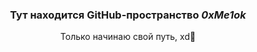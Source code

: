 <header>
  <div id = "header">
    <h3>Тут находится GitHub-пространство <cite>0xMe1ok<cite></h3>
    <p>Только начинаю свой путь, xd🤔</p>
    </div>
</header>

  
<!--
**0xMe1ok/0xMe1ok** is a ✨ _special_ ✨ repository because its `README.md` (this file) appears on your GitHub profile.

Here are some ideas to get you started:

- 🔭 I’m currently working on ...
- 🌱 I’m currently learning ...
- 👯 I’m looking to collaborate on ...
- 🤔 I’m looking for help with ...
- 💬 Ask me about ...
- 📫 How to reach me: ...
- 😄 Pronouns: ...
- ⚡ Fun fact: ...
-->
